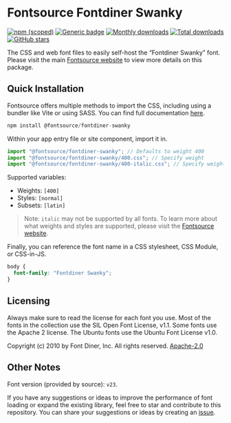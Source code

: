# Fontsource Fontdiner Swanky

[![npm (scoped)](https://img.shields.io/npm/v/@fontsource/fontdiner-swanky?color=brightgreen)](https://www.npmjs.com/package/@fontsource/fontdiner-swanky) [![Generic badge](https://img.shields.io/badge/fontsource-passing-brightgreen)](https://github.com/fontsource/fontsource) [![Monthly downloads](https://badgen.net/npm/dm/@fontsource/fontdiner-swanky)](https://github.com/fontsource/fontsource) [![Total downloads](https://badgen.net/npm/dt/@fontsource/fontdiner-swanky)](https://github.com/fontsource/fontsource) [![GitHub stars](https://img.shields.io/github/stars/fontsource/fontsource.svg?style=social&label=Star)](https://github.com/fontsource/fontsource/stargazers)

The CSS and web font files to easily self-host the “Fontdiner Swanky” font. Please visit the main [Fontsource website](https://fontsource.org/fonts/fontdiner-swanky) to view more details on this package.

## Quick Installation

Fontsource offers multiple methods to import the CSS, including using a bundler like Vite or using SASS. You can find full documentation [here](https://fontsource.org/docs/getting-started/introduction).

```javascript
npm install @fontsource/fontdiner-swanky
```

Within your app entry file or site component, import it in.

```javascript
import "@fontsource/fontdiner-swanky"; // Defaults to weight 400
import "@fontsource/fontdiner-swanky/400.css"; // Specify weight
import "@fontsource/fontdiner-swanky/400-italic.css"; // Specify weight and style
```

Supported variables:
- Weights: `[400]`
- Styles: `[normal]`
- Subsets: `[latin]`

> Note: `italic` may not be supported by all fonts. To learn more about what weights and styles are supported, please visit the [Fontsource website](https://fontsource.org/fonts/fontdiner-swanky).

Finally, you can reference the font name in a CSS stylesheet, CSS Module, or CSS-in-JS.

```css
body {
  font-family: "Fontdiner Swanky";
}
```

## Licensing
Always make sure to read the license for each font you use. Most of the fonts in the collection use the SIL Open Font License, v1.1. Some fonts use the Apache 2 license. The Ubuntu fonts use the Ubuntu Font License v1.0.

Copyright (c) 2010 by Font Diner, Inc. All rights reserved.
[Apache-2.0](http://www.apache.org/licenses/LICENSE-2.0)

## Other Notes
Font version (provided by source): `v23`.

If you have any suggestions or ideas to improve the performance of font loading or expand the existing library, feel free to star and contribute to this repository. You can share your suggestions or ideas by creating an [issue](https://github.com/fontsource/fontsource/issues).